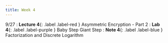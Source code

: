 ```yaml
---
title: Week 4
---
```


9/27
: **Lecture 4**{: .label .label-red } Asymmetric Encryption - Part 2
: **Lab 4**{: .label .label-purple } Baby Step Giant Step
: **Note 4**{: .label .label-blue } Factorization and Discrete Logarithm
